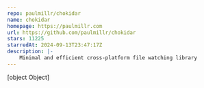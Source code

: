 ```yaml
---
repo: paulmillr/chokidar
name: chokidar
homepage: https://paulmillr.com
url: https://github.com/paulmillr/chokidar
stars: 11225
starredAt: 2024-09-13T23:47:17Z
description: |-
    Minimal and efficient cross-platform file watching library
---
```


[object Object]
